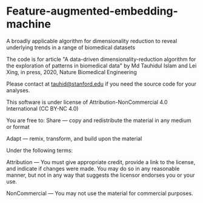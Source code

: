 # Feature-augmented-embedding-machine

A broadly applicable algorithm for dimensionality reduction to reveal underlying trends in a range of biomedical datasets

The code is for article "A data-driven dimensionality-reduction algorithm for the exploration of patterns in biomedical data" by Md Tauhidul Islam and Lei Xing, in press, 2020, Nature
Biomedical Engineering

Please contact at tauhid@stanford.edu if you need the source code for your analyses.

This software is under license of Attribution-NonCommercial 4.0 International (CC BY-NC 4.0)

You are free to:
Share — copy and redistribute the material in any medium or format

Adapt — remix, transform, and build upon the material

Under the following terms:

Attribution — You must give appropriate credit, provide a link to the license, and indicate if changes were made. You may do so in any reasonable manner, but not in any way that suggests the licensor endorses you or your use.

NonCommercial — You may not use the material for commercial purposes.
